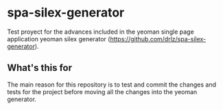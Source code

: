 # spa-silex-generator

Test proyect for the advances included in the yeoman single page application yeoman silex generator (https://github.com/drlz/spa-silex-generator).

## What's this for

The main reason for this repository is to test and commit the changes and tests for the project before moving all the changes into the yeoman generator.
